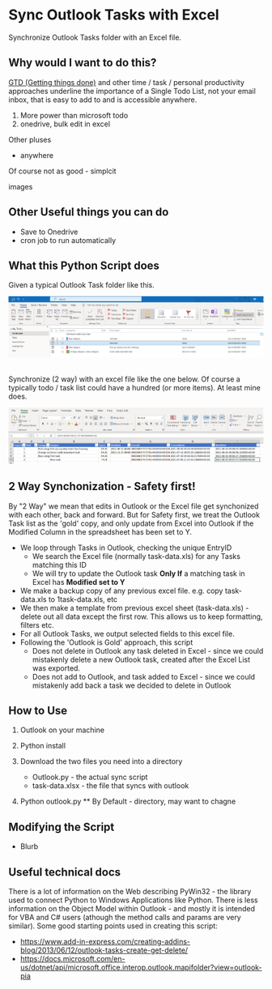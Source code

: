 # Sync Outlook Tasks with Excel

Synchronize Outlook Tasks folder with an Excel file.
## Why would I want to do this?

[GTD (Getting things done)](https://en.wikipedia.org/wiki/Getting_Things_Done) and other time / task / personal productivity approaches underline the importance of a Single Todo List, not your email inbox, that is easy to add to and is accessible anywhere.

1) More power than microsoft todo
2) onedrive, bulk edit in excel

Other pluses
* anywhere

Of course not as good - simplcit

images

## Other Useful things you can do 
* Save to Onedrive
* cron job to run automatically


## What this Python Script does

Given a typical Outlook Task folder like this.

![Outlook Tasks Screenshot](images/outlook-tasks.png)
<br/><br/>


Synchronize (2 way) with an excel file like the one below. Of course a typically todo / task list could have a hundred (or more items). At least mine does.

![Excel Tasks Screenshot](images/excel-tasks.png)

## 2 Way Synchonization - Safety first!

By "2 Way" we mean that edits in Outlook or the Excel file get synchonized with each other, back and forward. But for Safety first, we treat the Outlook Task list as the 'gold' copy, and only update from Excel into Outlook if the Modified Column in the spreadsheet has been set to Y.

* We loop through Tasks in Outlook, checking the unique EntryID
    * We search the Excel file (normally task-data.xls) for any Tasks matching this ID
    * We will try to update the Outlook task __Only If__ a matching task in Excel has __Modified set to Y__ 
* We make a backup copy of any previous excel file. e.g. copy task-data.xls to 1task-data.xls, etc
* We then make a template from previous excel sheet (task-data.xls) - delete out all data except the first row. This allows us to keep formatting, filters etc.
* For all Outlook Tasks, we output selected fields to this excel file.
* Following the 'Outlook is Gold' approach, this script
    * Does not delete in Outlook any task deleted in Excel - since we could mistakenly delete a new Outlook task, created after the Excel List was exported.
    * Does not add to Outlook, and task added to Excel - since we could mistakenly add back a task we decided to delete in Outlook

## How to Use

1. Outlook on your machine
1. Python install
1. Download the two files you need into a directory
    * Outlook.py - the actual sync script
    * task-data.xlsx - the file that syncs with outlook

1. Python outlook.py
** By Default - directory, may want to chagne



## Modifying the Script

* Blurb

## Useful technical docs

There is a lot of information on the Web describing PyWin32 - the library used to connect Python to Windows Applications like Python. There is less information on the Object Model within Outlook - and mostly it is intended for VBA and C# users (athough the method calls and params are very similar). Some good starting points used in creating this script:

* https://www.add-in-express.com/creating-addins-blog/2013/06/12/outlook-tasks-create-get-delete/
* https://docs.microsoft.com/en-us/dotnet/api/microsoft.office.interop.outlook.mapifolder?view=outlook-pia
